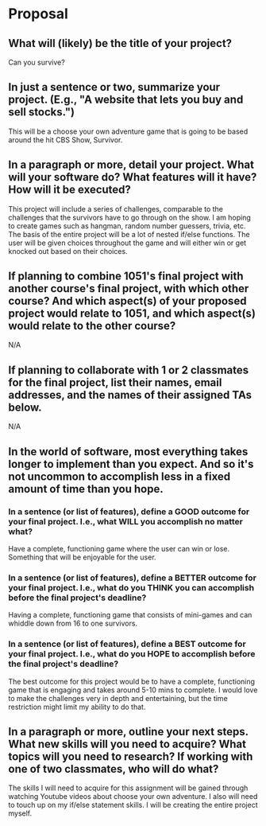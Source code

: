 # Proposal

## What will (likely) be the title of your project?

Can you survive?

## In just a sentence or two, summarize your project. (E.g., "A website that lets you buy and sell stocks.")

This will be a choose your own adventure game that is going to be based around the hit CBS Show, Survivor.

## In a paragraph or more, detail your project. What will your software do? What features will it have? How will it be executed?

This project will include a series of challenges, comparable to the challenges that the survivors have to go through on the show. I am hoping to create games such as hangman, random number guessers, trivia, etc. The basis of the entire project will be a lot of nested if/else functions. The user will be given choices throughout the game and will either win or get knocked out based on their choices.

## If planning to combine 1051's final project with another course's final project, with which other course? And which aspect(s) of your proposed project would relate to 1051, and which aspect(s) would relate to the other course?

N/A

## If planning to collaborate with 1 or 2 classmates for the final project, list their names, email addresses, and the names of their assigned TAs below.

N/A

## In the world of software, most everything takes longer to implement than you expect. And so it's not uncommon to accomplish less in a fixed amount of time than you hope.

### In a sentence (or list of features), define a GOOD outcome for your final project. I.e., what WILL you accomplish no matter what?

Have a complete, functioning game where the user can win or lose. Something that will be enjoyable for the user.

### In a sentence (or list of features), define a BETTER outcome for your final project. I.e., what do you THINK you can accomplish before the final project's deadline?

Having a complete, functioning game that consists of mini-games and can whiddle down from 16 to one survivors.

### In a sentence (or list of features), define a BEST outcome for your final project. I.e., what do you HOPE to accomplish before the final project's deadline?

The best outcome for this project would be to have a complete, functioning game that is engaging and takes around 5-10 mins to complete. I would love to make the challenges very in depth and entertaining, but the time restriction might limit my ability to do that.

## In a paragraph or more, outline your next steps. What new skills will you need to acquire? What topics will you need to research? If working with one of two classmates, who will do what?

The skills I will need to acquire for this assignment will be gained through watching Youtube videos about choose your own adventure. I also will need to touch up on my if/else statement skills. I will be creating the entire project myself.

